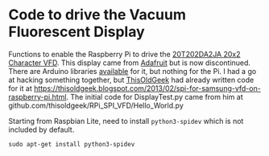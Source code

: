 Code to drive the Vacuum Fluorescent Display
============================================

Functions to enable the Raspberry Pi to drive the [20T202DA2JA 20x2 Character VFD](https://www.adafruit.com/product/347). This display came from [Adafruit](https://www.adafruit.com/product/347) but is now discontinued. There are Arduino libraries [available](https://github.com/adafruit/SPI_VFD) for it, but nothing for the Pi. I had a go at hacking something together, but [ThisOldGeek](https://thisoldgeek.blogspot.com/) had already written code for it at https://thisoldgeek.blogspot.com/2013/02/spi-for-samsung-vfd-on-raspberry-pi.html. The initial code for DisplayTest.py came from him at github.com/thisoldgeek/RPi_SPI_VFD/Hello_World.py

Starting from Raspbian Lite, need to install ```python3-spidev``` which is not included by default.
```
sudo apt-get install python3-spidev
```

